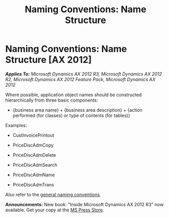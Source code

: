 ﻿---
title: 'Naming Conventions: Name Structure'
TOCTitle: Name Structure
ms:assetid: 2f8119ac-3b2e-4449-bcc2-52ae691156ec
ms:mtpsurl: https://msdn.microsoft.com/en-us/library/Aa603007(v=AX.60)
ms:contentKeyID: 35241973
ms.date: 05/18/2015
mtps_version: v=AX.60
---

# Naming Conventions: Name Structure [AX 2012]


_**Applies To:** Microsoft Dynamics AX 2012 R3, Microsoft Dynamics AX 2012 R2, Microsoft Dynamics AX 2012 Feature Pack, Microsoft Dynamics AX 2012_

Where possible, application object names should be constructed hierarchically from three basic components:

  - {business area name} + {business area description} + {action performed (for classes) or type of contents (for tables)}

Examples:

  - CustInvoicePrintout

  - PriceDiscAdmCopy

  - PriceDiscAdmDelete

  - PriceDiscAdmSearch

  - PriceDiscAdmName

  - PriceDiscAdmTrans

Also refer to the [general naming conventions](naming-conventions.md).

  
**Announcements:** New book: "Inside Microsoft Dynamics AX 2012 R3" now available. Get your copy at the [MS Press Store](https://www.microsoftpressstore.com/store/inside-microsoft-dynamics-ax-2012-r3-9780735685109).

